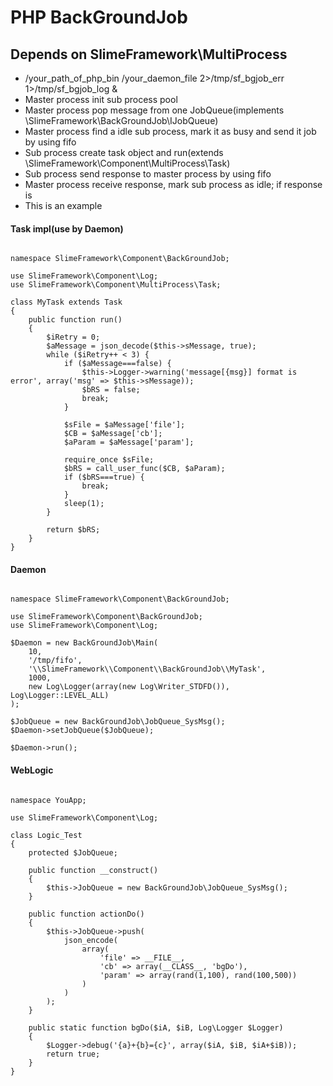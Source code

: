 # PHP BackGroundJob
## Depends on SlimeFramework\MultiProcess
* /your_path_of_php_bin /your_daemon_file 2>/tmp/sf_bgjob_err 1>/tmp/sf_bgjob_log &
* Master process init sub process pool
* Master process pop message from one JobQueue(implements \SlimeFramework\BackGroundJob\IJobQueue)
* Master process find a idle sub process, mark it as busy and send it job by using fifo
* Sub process create task object and run(extends \SlimeFramework\Component\MultiProcess\Task)
* Sub process send response to master process by using fifo
* Master process receive response, mark sub process as idle; if response is
* This is an example

#### Task impl(use by Daemon)
<pre><code>
namespace SlimeFramework\Component\BackGroundJob;

use SlimeFramework\Component\Log;
use SlimeFramework\Component\MultiProcess\Task;

class MyTask extends Task
{
    public function run()
    {
        $iRetry = 0;
        $aMessage = json_decode($this->sMessage, true);
        while ($iRetry++ < 3) {
            if ($aMessage===false) {
                $this->Logger->warning('message[{msg}] format is error', array('msg' => $this->sMessage));
                $bRS = false;
                break;
            }

            $sFile = $aMessage['file'];
            $CB = $aMessage['cb'];
            $aParam = $aMessage['param'];

            require_once $sFile;
            $bRS = call_user_func($CB, $aParam);
            if ($bRS===true) {
                break;
            }
            sleep(1);
        }

        return $bRS;
    }
}
</pre></code>

#### Daemon
<pre><code>
namespace SlimeFramework\Component\BackGroundJob;

use SlimeFramework\Component\BackGroundJob;
use SlimeFramework\Component\Log;

$Daemon = new BackGroundJob\Main(
    10,
    '/tmp/fifo',
    '\\SlimeFramework\\Component\\BackGroundJob\\MyTask',
    1000,
    new Log\Logger(array(new Log\Writer_STDFD()), Log\Logger::LEVEL_ALL)
);

$JobQueue = new BackGroundJob\JobQueue_SysMsg();
$Daemon->setJobQueue($JobQueue);

$Daemon->run();
</code></pre>

#### WebLogic
<pre><code>
namespace YouApp;

use SlimeFramework\Component\Log;

class Logic_Test
{
    protected $JobQueue;

    public function __construct()
    {
        $this->JobQueue = new BackGroundJob\JobQueue_SysMsg();
    }

    public function actionDo()
    {
        $this->JobQueue->push(
            json_encode(
                array(
                    'file' => __FILE__,
                    'cb' => array(__CLASS__, 'bgDo'),
                    'param' => array(rand(1,100), rand(100,500))
                )
            )
        );
    }

    public static function bgDo($iA, $iB, Log\Logger $Logger)
    {
        $Logger->debug('{a}+{b}={c}', array($iA, $iB, $iA+$iB));
        return true;
    }
}
</pre></code>

